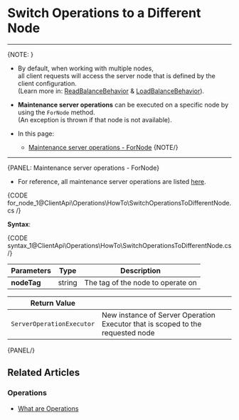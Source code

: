 # Switch Operations to a Different Node

---

{NOTE: }

* By default, when working with multiple nodes,  
  all client requests will access the server node that is defined by the client configuration.  
  (Learn more in: [ReadBalanceBehavior](../../../client-api/configuration/load-balance-and-failover) & [LoadBalanceBehavior](../../../client-api/session/configuration/use-session-context-for-load-balancing)).

* __Maintenance server operations__ can be executed on a specific node by using the `ForNode` method.  
  (An exception is thrown if that node is not available).

* In this page:
    * [Maintenance server operations - ForNode](../../../client-api/operations/how-to/switch-operations-to-different-node#maintenance-server-operations---fornode)
{NOTE/}

---

{PANEL: Maintenance server operations - ForNode}

* For reference, all maintenance server operations are listed [here](../../../client-api/operations/what-are-operations#the-following-server-wide-operations-are-available).

{CODE for_node_1@ClientApi\Operations\HowTo\SwitchOperationsToDifferentNode.cs /}

__Syntax__:

{CODE syntax_1@ClientApi\Operations\HowTo\SwitchOperationsToDifferentNode.cs /}

| Parameters | Type | Description |
| - | - | - |
| **nodeTag** | string | The tag of the node to operate on |

| Return Value | |
| - | - |
| `ServerOperationExecutor` | New instance of Server Operation Executor that is scoped to the requested node |

{PANEL/}

## Related Articles

### Operations

- [What are Operations](../../../client-api/operations/what-are-operations)
